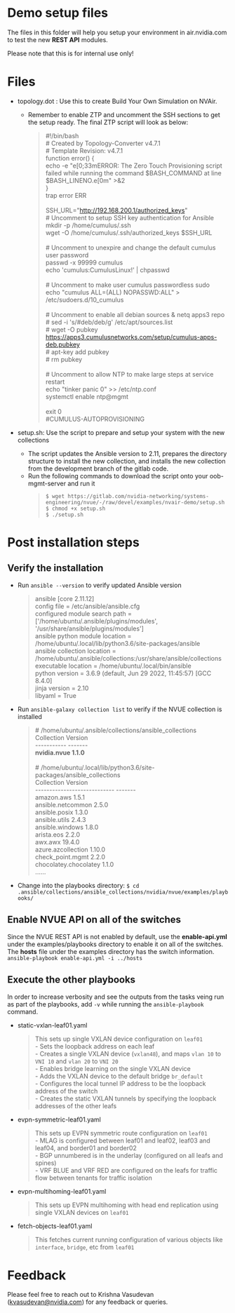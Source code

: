 # Demo setup files

The files in this folder will help you setup your environment in air.nvidia.com to test the new **REST API** modules.

Please note that this is for internal use only!

# Files

- topology.dot : Use this to create Build Your Own Simulation on NVAir.
	- Remember to enable ZTP and uncomment the SSH sections to get the setup ready. The final ZTP script will look as below:
		> #!/bin/bash <br>
		\# Created by Topology-Converter v4.7.1 <br>
		\#    Template Revision: v4.7.1 <br>
		function error() { <br>
  		echo -e "e[0;33mERROR: The Zero Touch Provisioning script failed while running the command $BASH_COMMAND at line $BASH_LINENO.e[0m" >&2 <br>
		} <br>
		trap error ERR <br><br>
		SSH_URL="http://192.168.200.1/authorized_keys" <br>
		\# Uncomment to setup SSH key authentication for Ansible <br>
		mkdir -p /home/cumulus/.ssh <br>
		wget -O /home/cumulus/.ssh/authorized_keys $SSH_URL <br><br>
		\# Uncomment to unexpire and change the default cumulus user password <br>
		passwd -x 99999 cumulus <br>
		echo 'cumulus:CumulusLinux!' | chpasswd <br><br>
		\# Uncomment to make user cumulus passwordless sudo <br>
		echo "cumulus ALL=(ALL) NOPASSWD:ALL" > /etc/sudoers.d/10_cumulus <br><br>
		\# Uncomment to enable all debian sources & netq apps3 repo <br>
		\# sed -i 's/#deb/deb/g' /etc/apt/sources.list <br>
		\# wget -O pubkey https://apps3.cumulusnetworks.com/setup/cumulus-apps-deb.pubkey <br>
		\# apt-key add pubkey <br>
		\# rm pubkey <br><br>
		\# Uncomment to allow NTP to make large steps at service restart<br>
		echo "tinker panic 0" >> /etc/ntp.conf <br>
		systemctl enable ntp@mgmt <br><br>
		exit 0 <br>
		\#CUMULUS-AUTOPROVISIONING

- setup.sh: Use the script to prepare and setup your system with the new collections
	- The script updates the Ansible version to 2.11, prepares the directory structure to install the new collection, and installs the new collection from the development branch of the gitlab code.
	- Run the following commands to download the script onto your oob-mgmt-server and run it
		>`$ wget https://gitlab.com/nvidia-networking/systems-engineering/nvue/-/raw/devel/examples/nvair-demo/setup.sh` <br>
		`$ chmod +x setup.sh` <br>
		`$ ./setup.sh`

# Post installation steps

## Verify the installation

 - Run `ansible --version` to verify updated Ansible version
	 > ansible [core 2.11.12] <br>
  config file = /etc/ansible/ansible.cfg<br>
  configured module search path = ['/home/ubuntu/.ansible/plugins/modules', '/usr/share/ansible/plugins/modules'] <br>
  ansible python module location = /home/ubuntu/.local/lib/python3.6/site-packages/ansible <br>
  ansible collection location = /home/ubuntu/.ansible/collections:/usr/share/ansible/collections <br>
  executable location = /home/ubuntu/.local/bin/ansible <br>
  python version = 3.6.9 (default, Jun 29 2022, 11:45:57) [GCC 8.4.0] <br>
  jinja version = 2.10 <br>
  libyaml = True <br>
  - Run `ansible-galaxy collection list` to verify if the NVUE collection is installed
	  > \# /home/ubuntu/.ansible/collections/ansible_collections <br>
Collection  Version <br>
\----------- ------- <br>
**nvidia.nvue 1.1.0** <br>
\
\# /home/ubuntu/.local/lib/python3.6/site-packages/ansible_collections <br>
Collection                    Version <br>
\---------------------------- ------- <br>
amazon.aws                    1.5.1 <br>
ansible.netcommon             2.5.0 <br>
ansible.posix                 1.3.0 <br>
ansible.utils                 2.4.3 <br>
ansible.windows               1.8.0 <br>
arista.eos                    2.2.0 <br>
awx.awx                       19.4.0 <br>
azure.azcollection            1.10.0 <br>
check_point.mgmt              2.2.0 <br>
chocolatey.chocolatey         1.1.0 <br>
......

 - Change into the playbooks directory:
 `$ cd .ansible/collections/ansible_collections/nvidia/nvue/examples/playbooks/`

## Enable NVUE API on all of the switches

Since the NVUE REST API is not enabled by default, use the **enable-api.yml** under the examples/playbooks directory to enable it on all of the switches. The **hosts** file under the examples directory has the switch information. <br>
`ansible-playbook enable-api.yml -i ../hosts`

## Execute the other playbooks
In order to increase verbosity and see the outputs from the tasks veing run as part of the playbooks, add `-v` while running the `ansible-playbook` command.
- static-vxlan-leaf01.yaml
	> This sets up single VXLAN device configuration on `leaf01` <br>
		-   Sets the loopback address on each leaf <br>
		-   Creates a single VXLAN device (`vxlan48`), and maps `vlan 10` to `VNI 10` and `vlan 20` to `VNI 20` <br>
		-   Enables bridge learning on the single VXLAN device <br>
		-   Adds the VXLAN device to the default bridge `br_default` <br>
		-   Configures the local tunnel IP address to be the loopback address of the switch <br>
		-   Creates the static VXLAN tunnels by specifying the loopback addresses of the other leafs
- evpn-symmetric-leaf01.yaml
	> This sets up EVPN symmetric route configuration on `leaf01` <br>
		-  MLAG is configured between leaf01 and leaf02, leaf03 and leaf04, and border01 and border02 <br>
		-   BGP unnumbered is in the underlay (configured on all leafs and spines) <br>
		-   VRF BLUE and VRF RED are configured on the leafs for traffic flow between tenants for traffic isolation <br>
- evpn-multihoming-leaf01.yaml 
	> This sets up EVPN multihoming with head end replication using single VXLAN devices on `leaf01`
- fetch-objects-leaf01.yaml
	> This fetches current running configuration of various objects like `interface`, `bridge`, etc from `leaf01`


# Feedback
Please feel free to reach out to Krishna Vasudevan (kvasudevan@nvidia.com) for any feedback or queries.
